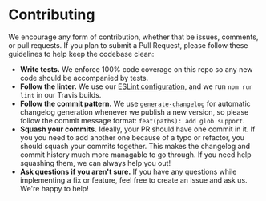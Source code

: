 # Contributing

We encourage any form of contribution, whether that be issues, comments, or pull requests. If you plan to submit a Pull Request, please follow these guidelines to help keep the codebase clean:

* **Write tests.** We enforce 100% code coverage on this repo so any new code should be accompanied by tests.
* **Follow the linter.** We use our [ESLint configuration](https://github.com/lob/eslint-config-lob), and we run `npm run lint` in our Travis builds.
* **Follow the commit pattern.** We use [`generate-changelog`](https://github.com/lob/generate-changelog) for automatic changelog generation whenever we publish a new version, so please follow the commit message format: `feat(paths): add glob support`.
* **Squash your commits.** Ideally, your PR should have one commit in it. If you you need to add another one because of a typo or refactor, you should squash your commits together. This makes the changelog and commit history much more managable to go through. If you need help squashing them, we can always help you out!
* **Ask questions if you aren't sure.** If you have any questions while implementing a fix or feature, feel free to create an issue and ask us. We're happy to help!
